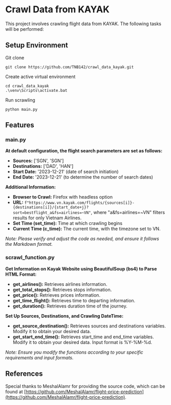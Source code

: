 # Crawl Data from KAYAK

This project involves crawling flight data from KAYAK. The following tasks will be performed:

## Setup Environment

Git clone

```
git clone https://github.com/TNB142/crawl_data_kayak.git
```

Create active virtual environment

```
cd crawl_data_kayak
.\venv\Scripts\activate.bat
```

Run scrawling

```
python main.py
```

## Features

### main.py

**At default configuration, the flight search parameters are set as follows:**

- **Sources:** ['SGN', 'SGN']
- **Destinations:** ['DAD', 'HAN']
- **Start Date:** '2023-12-21' (date of search initiation)
- **End Date:** '2023-12-21' (to determine the number of search dates)

**Additional Information:**

- **Browser to Crawl:** Firefox with headless option
- **URL:** `f"https://www.vn.kayak.com/flights/{sources[i]}-{destinations[i]}/{start_date+j}?sort=bestflight_a&fs=airlines=~VN"`, where "a&fs=airlines=~VN" filters results for only Vietnam Airlines.
- **Set Time (set_time):** Time at which crawling begins
- **Current Time (c_time):** The current time, with the timezone set to VN.

_Note: Please verify and adjust the code as needed, and ensure it follows the Markdown format._

### scrawl_function.py

**Get Information on Kayak Website using BeautifulSoup (bs4) to Parse HTML Format:**

- **get_airlines():** Retrieves airlines information.
- **get_total_stops():** Retrieves stops information.
- **get_price():** Retrieves prices information.
- **get_time_flight():** Retrieves time to departing information.
- **get_duration():** Retrieves duration time of the journey.

**Set Up Sources, Destinations, and Crawling DateTime:**

- **get_source_destination():** Retrieves sources and destinations variables. Modify it to obtain your desired data.
- **get_start_end_time():** Retrieves start_time and end_time variables. Modify it to obtain your desired data. Input format is %Y-%M-%d.

_Note: Ensure you modify the functions according to your specific requirements and input formats._

## References
Special thanks to MeshalAlamr for providing the source code, which can be found at [https://github.com/MeshalAlamr/flight-price-prediction](https://github.com/MeshalAlamr/flight-price-prediction).
